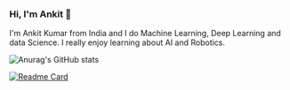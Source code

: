 ### Hi, I'm Ankit 👋 

I'm Ankit Kumar from India and I do Machine Learning, Deep Learning and data Science. I really enjoy learning about AI and Robotics.


![Anurag's GitHub stats](https://github-readme-stats.vercel.app/api?username=ankitkumar174&show_icons=true&theme=radical)

[![Readme Card](https://github-readme-stats.vercel.app/api/pin/?username=ankitkumar174&repo=github-readme-stats)](https://github.com/anuraghazra/github-readme-stats)



